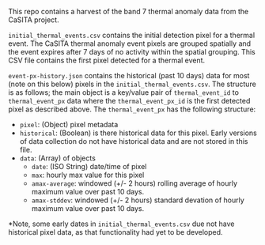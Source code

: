 This repo contains a harvest of the band 7 thermal anomaly data from the CaSITA project. 

`initial_thermal_events.csv` contains the initial detection pixel for a thermal event. The CaSITA thermal anomaly event pixels are grouped spatially and the event expires after 7 days of no activity within the spatial grouping. This CSV file contains the first pixel detected for a thermal event.

`event-px-history.json` contains the historical (past 10 days) data for most (note on this below) pixels in the `initial_thermal_events.csv`.  The structure is as follows; the main object is a key/value pair of `thermal_event_id` to `thermal_event_px` data where the `thermal_event_px_id` is the first detected pixel as described above.  The `thermal_event_px` has the following structure:

 - `pixel`: (Object) pixel metadata
 - `historical`: (Boolean) is there historical data for this pixel. Early versions of data collection do not have historical data and are not stored in this file.
 - `data`: (Array) of objects
   - `date`: (ISO String) date/time of pixel
   - `max`: hourly max value for this pixel
   - `amax-average`: windowed (+/- 2 hours) rolling average of hourly maximum value over past 10 days.
   - `amax-stddev`: windowed (+/- 2 hours) standard devation of hourly maximum value over past 10 days.

*Note, some early dates in `initial_thermal_events.csv` due not have historical pixel data, as that functionality had yet to be developed.